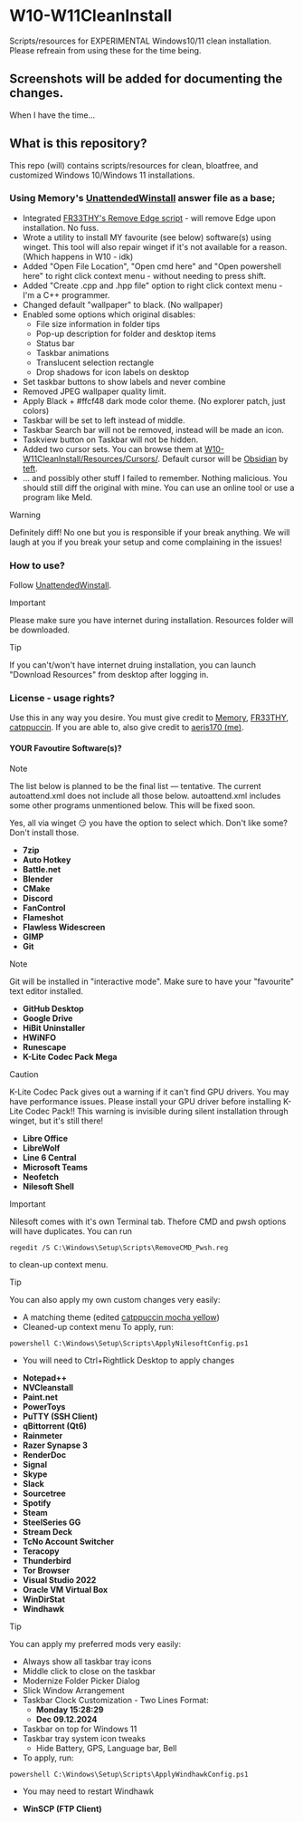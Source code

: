 # W10-W11CleanInstall
Scripts/resources for EXPERIMENTAL Windows10/11 clean installation. Please refreain from using these for the time being.

## Screenshots will be added for documenting the changes.
When I have the time...

## What is this repository?
This repo (will) contains scripts/resources for clean, bloatfree, and customized Windows 10/Windows 11 installations.

### Using Memory's [UnattendedWinstall](https://github.com/memstechtips/UnattendedWinstall) answer file as a base;
  * Integrated [FR33THY's Remove Edge script](https://github.com/FR33THYFR33THY/Ultimate-Windows-Optimization-Guide/blob/main/6%20Windows/14%20Edge.ps1) - will remove Edge upon installation. No fuss.
  * Wrote a utility to install MY favourite (see below) software(s) using winget. This tool will also repair winget if it's not available for a reason. (Which happens in W10 - idk)
  * Added "Open File Location", "Open cmd here" and "Open powershell here" to right click context menu - without needing to press shift.
  * Added "Create .cpp and .hpp file" option to right click context menu - I'm a C++ programmer.
  * Changed default "wallpaper" to black. (No wallpaper)
  * Enabled some options which original disables:
    * File size information in folder tips
    * Pop-up description for folder and desktop items
    * Status bar
    * Taskbar animations
    * Translucent selection rectangle
    * Drop shadows for icon labels on desktop
  * Set taskbar buttons to show labels and never combine
  * Removed JPEG wallpaper quality limit.
  * Apply Black + #ffcf48 dark mode color theme. (No explorer patch, just colors)
  * Taskbar will be set to left instead of middle.
  * Taskbar Search bar will not be removed, instead will be made an icon.
  * Taskview button on Taskbar will not be hidden.
  * Added two cursor sets. You can browse them at [W10-W11CleanInstall/Resources/Cursors/](https://github.com/aeris170/W10-W11CleanInstall/Resources/Cursors). Default cursor will be [Obsidian](https://www.deviantart.com/teft/art/Obsidian-Cursor-set-78972293) by [teft](https://www.deviantart.com/teft/gallery).
  * ... and possibly other stuff I failed to remember. Nothing malicious. You should still diff the original with mine. You can use an online tool or use a program like Meld.
> [!WARNING]  
> Definitely diff! No one but you is responsible if your break anything. We will laugh at you if you break your setup and come complaining in the issues!

### How to use?
  Follow [UnattendedWinstall](https://github.com/memstechtips/UnattendedWinstall).
> [!IMPORTANT]
Please make sure you have internet during installation. Resources folder will be downloaded.

> [!TIP]
If you can't/won't have internet druing installation, you can launch "Download Resources" from desktop after logging in.

### License - usage rights?
  Use this in any way you desire. You must give credit to [Memory](https://github.com/memstechtips), [FR33THY](https://github.com/FR33THYFR33THY), [catppuccin](https://github.com/catppuccin). If you are able to, also give credit to [aeris170 (me)](https://github.com/aeris170).

#### YOUR Favoutire Software(s)?
> [!NOTE]
The list below is planned to be the final list — tentative. The current autoattend.xml does not include all those below. autoattend.xml includes some other programs unmentioned below. This will be fixed soon.

Yes, all via winget 😏 you have the option to select which. Don't like some? Don't install those.
  * **7zip**
  * **Auto Hotkey**
  * **Battle.net**
  * **Blender**
  * **CMake**
  * **Discord**
  * **FanControl**
  * **Flameshot**
  * **Flawless Widescreen**
  * **GIMP**
  * **Git**
> [!NOTE]  
> Git will be installed in "interactive mode". Make sure to have your "favourite" text editor installed.
  * **GitHub Desktop**
  * **Google Drive**
  * **HiBit Uninstaller**
  * **HWiNFO**
  * **Runescape**
  * **K-Lite Codec Pack Mega**
> [!CAUTION]
> K-Lite Codec Pack gives out a warning if it can't find GPU drivers. You may have performance issues. Please install your GPU driver before installing K-Lite Codec Pack!! This warning is invisible during silent installation through winget, but it's still there!
  * **Libre Office**
  * **LibreWolf**
  * **Line 6 Central**
  * **Microsoft Teams**
  * **Neofetch**
  * **Nilesoft Shell**
> [!IMPORTANT]
> Nilesoft comes with it's own Terminal tab. Thefore CMD and pwsh options will have duplicates. You can run
> ```
> regedit /S C:\Windows\Setup\Scripts\RemoveCMD_Pwsh.reg
> ```
> to clean-up context menu.

> [!TIP]
> You can also apply my own custom changes very easily:
>  * A matching theme (edited [catppuccin mocha yellow](https://github.com/catppuccin/nilesoft-shell))
>  * Cleaned-up context menu
>  To apply, run:
>  ``` 
>  powershell C:\Windows\Setup\Scripts\ApplyNilesoftConfig.ps1
>  ```
> 
>  * You will need to Ctrl+Rightlick Desktop to apply changes
  * **Notepad++**
  * **NVCleanstall**
  * **Paint.net**
  * **PowerToys**
  * **PuTTY (SSH Client)**
  * **qBittorrent (Qt6)**
  * **Rainmeter**
  * **Razer Synapse 3**
  * **RenderDoc**
  * **Signal**
  * **Skype**
  * **Slack**
  * **Sourcetree**
  * **Spotify**
  * **Steam**
  * **SteelSeries GG**
  * **Stream Deck**
  * **TcNo Account Switcher**
  * **Teracopy**
  * **Thunderbird**
  * **Tor Browser**
  * **Visual Studio 2022**
  * **Oracle VM Virtual Box**
  * **WinDirStat**
  * **Windhawk**
> [!TIP]
> You can apply my preferred mods very easily:
>   * Always show all taskbar tray icons
>   * Middle click to close on the taskbar
>   * Modernize Folder Picker Dialog
>   * Slick Window Arrangement
>   * Taskbar Clock Customization - Two Lines Format:
>     * **Monday 15:28:29**
>     * **Dec 09.12.2024**
>   * Taskbar on top for Windows 11
>   * Taskbar tray system icon tweaks
>     * Hide Battery, GPS, Language bar, Bell
>   * To apply, run:
>   ```
>   powershell C:\Windows\Setup\Scripts\ApplyWindhawkConfig.ps1
>   ```
>   * You may need to restart Windhawk
  * **WinSCP (FTP Client)**
